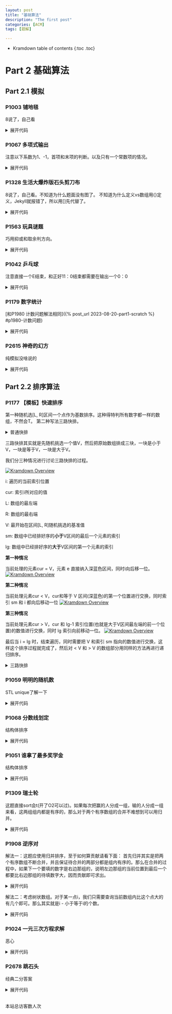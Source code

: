 ```yaml
---
layout: post
title: "基础算法"
description: "The first post"
categories: [ACM]
tags: [题解]

---
```


* Kramdown table of contents
{:toc .toc}

# Part 2 基础算法
## Part 2.1 模拟
### P1003 铺地毯
8说了，自己看
<details> 
    <summary>展开代码</summary>
    {% highlight cpp %}
    #include <bits/stdc++.h>
    #define endl '\n'
    #define ll long long
    #define PB push_back
    #define POP pop_back
    #define INF 0x3f3f3f3f
    using namespace std;
    const int maxn = 2e5 + 10;
    int a[maxn][4];
    int n, x, y;
    int main(){ 
        cin >> n;
        for(int i = 1 ; i <= n ; ++ i){
            for(int j = 0 ; j < 4 ; ++ j) scanf("%d", &a[i][j]);
        }
        cin >> x >> y;
        for(int i = n ; i >= 1 ; -- i){
            if(x <= a[i][0]+a[i][2] && x >= a[i][0] && y <= a[i][1] + a[i][3] && y >= a[i][1]){
                cout << i;
                return 0;
            }
        }
        cout << "-1";
        system("pause");
        return 0;   
    }
    {% endhighlight %}
</details>

### P1067 多项式输出
注意以下系数为1、-1，首项和末项的判断。以及只有一个常数项的情况。
<details> 
    <summary>展开代码</summary>
    {% highlight cpp %}
    #include <bits/stdc++.h>
    #define endl '\n'
    #define ll long long
    #define PB push_back
    #define POP pop_back
    #define INF 0x3f3f3f3f
    using namespace std;
    const int maxn = 2e5 + 10;
    int n, x;
    int main(){ 
        cin >> n;
        for(int i = n ; i >= 0 ; -- i){
            cin >> x;
            if(n == 0){
                cout << x;
                return 0;
            }
            if(x == 0) continue;
            if(i == 0){
                cout << (x > 0 ? "+" : "");
                cout << x; continue;
            }
            else if(i == 1){
                if(x > 1) cout << "+" << x;
                else if(x == 1) cout << "+";
                else if(x < -1) cout << x;
                else if(x == -1) cout << "-";
                cout << "x"; continue;
            }
            else if(x == 1){
                if(i != n) cout << "+";
                cout << "x^" << i;
            }
            else if(x == -1){
                cout << "-x^" << i;
            }
            else{
                if(i != n && x > 0) cout << "+";
                printf("%dx^%d", x, i);
            }
        }
        system("pause");
        return 0;   
    }
    {% endhighlight %}
</details>

### P1328 生活大爆炸版石头剪刀布
8说了，自己看。不知道为什么题面没有图了。
不知道为什么定义vs数组用{}定义，Jekyll就报错了，所以用[]先代替了。
<details> 
    <summary>展开代码</summary>
    {% highlight cpp %}
    #include <bits/stdc++.h>
    #define endl '\n'
    #define ll long long
    #define PB push_back
    #define POP pop_back
    #define INF 0x3f3f3f3f
    using namespace std;
    const int maxn = 200 + 10;
    int n, a[maxn], b[maxn], x, y;
    int vs[5][5] = [[0,0,1,1,0],[1,0,0,1,0],[0,1,0,0,1],[0,0,1,0,1],[1,1,0,0,0]];
    int main(){ 
        cin >> n >> x >> y;
        for(int i = 0 ; i < x ; ++ i) scanf("%d", &a[i]);
        for(int i = 0 ; i < y ; ++ i) scanf("%d", &b[i]);
        int X = 0, Y = 0;
        for(int i = 0 ; i < n ; ++ i){
            if(a[i%x]==b[i%y]) continue;
            if(vs[a[i%x]][b[i%y]]) X ++;
            else Y ++;
        }
        cout << X << ' ' << Y;
        system("pause");
        return 0;   
    }
    {% endhighlight %}
</details>

### P1563 玩具谜题
巧用抑或和取余判方向。
<details> 
    <summary>展开代码</summary>
    {% highlight cpp %}
    #include <bits/stdc++.h>
    #define endl '\n'
    #define ll long long
    #define PB push_back
    #define POP pop_back
    #define INF 0x3f3f3f3f
    using namespace std;
    const int maxn = 2e5 + 10;
    int n, m;
    int a[maxn];
    char s[maxn][15];
    int main(){ 
        cin >> n >> m;
        for(int i = 0 ; i < n ; ++ i){
            scanf("%d %s", &a[i], s[i]);
            // cout << a[i] << ' ' << s[i] << endl;
        }    
        int x, y, pos = 0, fx = a[0];
        for(int i = 1 ; i <= m ; ++ i){
            scanf("%d %d", &x, &y);
            //逆时针01 10
            if(x^fx) pos = (pos + y) % n, fx = a[pos];
            else pos = (pos - y + n) % n, fx = a[pos]; 
        }
        printf("%s", s[pos]);
        system("pause");
        return 0;   
    }
    {% endhighlight %}
</details>

### P1042 乒乓球
注意直接一个E结束，和正好11：0结束都需要在输出一个0：0
<details> 
    <summary>展开代码</summary>
    {% highlight cpp %}
    #include <bits/stdc++.h>
    #define endl '\n'
    #define ll long long
    #define PB push_back
    #define POP pop_back
    #define INF 0x3f3f3f3f
    using namespace std;
    const int maxn = 2e5 + 10;
    int n, m;
    string s = "";
    char x;
    int main(){ 
        while(1){
            x = getchar();
            if(x == '\n') continue;
            if(x == 'E'){
                if(s.length() == 0) cout << "0:0\n\n0:0";
                break;
            }
            s += x;
        }
        n = s.length();
        int x = 0, y = 0;
        for(int i = 0 ; i < n ; ++ i){
            if(s[i] == 'W') x ++;
            if(s[i] == 'L') y ++;
            if(max(x, y) >= 11 && abs(x - y) >= 2){
                cout << x << ":" << y << endl;
                x = 0, y = 0;
                if(i == n - 1) cout << "0:0\n\n";
            }
            else if(i == n - 1){
                cout << x << ":" << y << endl;
                x = 0, y = 0; cout << '\n';
            }
        }
        for(int i = 0 ; i < n ; ++ i){
            if(s[i] == 'W') x ++;
            if(s[i] == 'L') y ++;
            if(max(x, y) >= 21 && abs(x - y) >= 2){
                cout << x << ":" << y << endl;
                x = 0, y = 0;
                if(i == n - 1) cout << "0:0";

            }
            else if(i == n - 1){
                cout << x << ":" << y << endl;
                x = 0, y = 0;
            }
        }
        system("pause");
        return 0;   
    }
    {% endhighlight %}
</details>

### P1179 数字统计
[和P1980 计数问题解法相同]({% post_url 2023-08-20-part1-scratch %} #p1980-计数问题)
<details> 
    <summary>展开代码</summary>
    {% highlight cpp %}
    #include <bits/stdc++.h>
    #define endl '\n'
    #define ll long long
    #define PB push_back
    #define POP pop_back
    #define INF 0x3f3f3f3f
    using namespace std;
    const int maxn = 2e5 + 10;
    int l, r;
    int cal(int n, int x){
        if(n <= 1) return 0;
        int t = 1, ans = 0;
        while(t <= n){
            int a = n / (t * 10);
            int b = n / t % 10;
            int c = n % t;
            
            if(b < x) ans += a * t;
            if(b == x) ans += a * t + c + 1;
            if(b > x) ans += (a + 1) * t;
            
            t *= 10;
        }
        return ans;
    }
    int main(){ 
        cin >> l >> r;
        cout << cal(r, 2) - cal(l-1, 2);
        system("pause");
        return 0;   
    }
    {% endhighlight %}
</details>

### P2615 神奇的幻方
纯模拟没啥说的
<details> 
    <summary>展开代码</summary>
    {% highlight cpp %}
    #include <bits/stdc++.h>
    #define endl '\n'
    #define ll long long
    #define PB push_back
    #define POP pop_back
    #define INF 0x3f3f3f3f
    using namespace std;
    const int maxn = 2e5 + 10;
    int x[5000], y[5000], p[500][500];
    int n;
    int main(){ 
        cin >> n;
        x[1] = 1; y[1] = (1 + n) / 2; p[1][(1+n)/2] = 1;
        for(int i = 2 ; i <= n * n ; ++ i){
            if(x[i-1] == 1 && y[i-1] != n) x[i] = n, y[i] = y[i-1] + 1;
            if(x[i-1] != 1 && y[i-1] == n) x[i] = x[i-1] - 1, y[i] = 1;
            if(x[i-1] == 1 && y[i-1] == n) x[i] = x[i-1] + 1, y[i] = y[i-1];
            if(x[i-1] != 1 && y[i-1] != n){
                if(p[x[i-1]-1][y[i-1]+1] == 0) x[i] = x[i-1] - 1, y[i] = y[i-1] + 1;
                else x[i] = x[i-1] + 1, y[i] = y[i-1];
            }
            p[x[i]][y[i]] = i;
        }
        for(int i = 1 ; i <= n ; ++ i){
            for(int j = 1 ; j <= n ; ++ j){
                printf("%d%c", p[i][j], j==n?'\n':' ');
            }
        }
        system("pause");
        return 0;   
    }
    {% endhighlight %}
</details>

## Part 2.2 排序算法
### P1177 【模板】快速排序
第一种随机选[L, R]区间一个点作为基数排序。这种得特判所有数字都一样的数组，不然会T。
第二种写法三路快排。

<details> 
    <summary>普通快排</summary>
    {% highlight cpp %}
    #include <bits/stdc++.h>
    #define endl '\n'
    #define ll long long
    #define PB push_back
    #define POP pop_back
    #define INF 0x3f3f3f3f
    using namespace std;
    const int maxn = 2e5 + 10;
    int n;
    int a[maxn];
    inline int random(int l, int r){
        return (rand() % (r - l + 1)) + l;
    }
    inline void qsort(int L, int R){
        if(L >= R) return;
        int l = L, r = R;
        int mid = random(l, r), base = a[mid];
        swap(a[L], a[mid]);
        while(l < r){
            while(l < r && a[r] >= base) r --;
            while(l < r && a[l] <= base) l ++;
            if(l < r) swap(a[l], a[r]);
        }
        a[L] = a[l];
        a[l] = base;
        qsort(L, l - 1);
        qsort(l + 1, R);
    }
    int main(){ 
        srand(time(0));
        cin >> n;
        int f = 0;
        for(register int i = 1 ; i <= n ; ++ i){
            scanf("%d", &a[i]);
            if(i>=2 && a[i]!=a[i-1]) f = 1;
        }
        if(f) qsort(1, n);
        for(register int i = 1 ; i <= n ; ++ i) printf("%d%c", a[i], i==n?'\n':' ');
        system("pause");
        return 0;   
    }
    {% endhighlight %}
</details>

三路快排其实就是先随机挑选一个值V，然后把原始数组排成三块，一块是小于V，一块是等于V，一块是大于V。

我们分三种情况进行讨论三路快排的过程。


<a class="post-image" href="{{site.url}}/images/三路快排1.png" >
<img itemprop="image" data-src="{{site.url}}/images/三路快排1.png" src="/assets/javascripts/unveil/loader.gif" alt="Kramdown Overview" />
</a>

i: 遍历的当前索引位置

cur: 索引i所对应的值

L: 数组的最左端

R: 数组的最右端

V: 最开始在区间[L, R]随机挑选的基准值

sm: 数组中已经排好序的**小于**V区间的最后一个元素的索引

lg: 数组中已经排好序的**大于**V区间的第一个元素的索引

**第一种情况**

当前处理的元素cur = V，元素 e 直接纳入深蓝色区间，同时i向后移一位。
<a class="post-image" href="{{site.url}}/images/三路快排2.png" >
<img itemprop="image" data-src="{{site.url}}/images/三路快排2.png" src="/assets/javascripts/unveil/loader.gif" alt="Kramdown Overview" />
</a>

**第二种情况**

当前处理元素cur < V，cur和等于 V 区间(深蓝色)的第一个位置进行交换，同时索引 sm 和 i 都向后移动一位
<a class="post-image" href="{{site.url}}/images/三路快排3.png" >
<img itemprop="image" data-src="{{site.url}}/images/三路快排3.png" src="/assets/javascripts/unveil/loader.gif" alt="Kramdown Overview" />
</a>

**第三种情况**

当前处理元素cur > V，cur 和 lg-1 索引位置(也就是大于V区间最左端的前一个位置)的数值进行交换，同时 lg 索引向前移动一位。
<a class="post-image" href="{{site.url}}/images/三路快排4.png" >
<img itemprop="image" data-src="{{site.url}}/images/三路快排4.png" src="/assets/javascripts/unveil/loader.gif" alt="Kramdown Overview" />
</a>

最后当 i = lg 时，结束遍历，同时需要把 V 和索引 sm 指向的数值进行交换，这样这个排序过程就完成了，然后对 < V 和 > V 的数组部分用同样的方法再进行递归排序。

<details>  
    <summary>三路快排</summary>
    {% highlight cpp %}
    #include <bits/stdc++.h>
    #define endl '\n'
    #define ll long long
    #define PB push_back
    #define POP pop_back
    #define INF 0x3f3f3f3f
    using namespace std;
    const int maxn = 2e5 + 10;
    int n;
    int a[maxn];
    inline int random(int l, int r){
        return (rand() % (r - l + 1)) + l;
    }
    inline void qsort(int L, int R){
        if(L >= R) return;
        int l = L, r = R;
        swap(a[L], a[random(L, R)]);
        int sm = L, lg = R + 1, cur = L + 1, v = a[L];
        while(cur < lg){
            if(a[cur] < v){
                swap(a[sm + 1], a[cur]);
                cur ++;
                sm ++;
            }
            else if(a[cur] > v){
                swap(a[lg - 1], a[cur]);
                lg --;
            }
            else if(a[cur] == v) cur ++;
            
        }
        swap(a[sm], a[L]);
        qsort(L, sm - 1);
        qsort(lg, R);
    }
    int main(){ 
        srand(time(0));
        cin >> n;
        for(register int i = 1 ; i <= n ; ++ i){
            scanf("%d", &a[i]);
        }
        qsort(1, n);
        for(register int i = 1 ; i <= n ; ++ i) printf("%d%c", a[i], i==n?'\n':' ');
        system("pause");
        return 0;   
    }
    {% endhighlight %}
</details>

### P1059 明明的随机数
STL unique了解一下
<details> 
    <summary>展开代码</summary>
    {% highlight cpp %}
	#include <bits/stdc++.h>
	#define endl '\n'
	#define ll long long
	#define PB push_back
	#define POP pop_back
	#define INF 0x3f3f3f3f
	using namespace std;
	const int maxn = 2e5 + 10;
	const int mod = 1e9 + 7;
	int n;
	int a[maxn];
	int main(){
		cin >> n;
		for(int i = 1 ; i <= n ; ++ i) scanf("%d", &a[i]);
		sort(a + 1, a + 1 + n);
		int m = unique(a + 1, a + 1 + n) - a - 1;
		cout << m << endl;
		for(int i = 1 ; i <= m ; ++ i) printf("%d%c", a[i], i == m ? '\n' : ' ');
		system("pause");
		return 0;   
	}
    {% endhighlight %}
</details>

### P1068 分数线划定
结构体排序
<details> 
    <summary>展开代码</summary>
    {% highlight cpp %}
	#include <bits/stdc++.h>
	#define endl '\n'
	#define ll long long
	#define PB push_back
	#define POP pop_back
	#define INF 0x3f3f3f3f
	using namespace std;
	const int maxn = 2e5 + 10;
	const int mod = 1e9 + 7;
	int n, m;
	unordered_map<int, int> mp;
	struct node{
		int id, mark;
		friend bool operator < (node a, node b){
			return a.mark == b.mark ? a.id < b.id : a.mark > b.mark;
		}
	}a[maxn];
	int main(){

		cin >> n >> m;
		for(int i = 1 ; i <= n ; ++ i) scanf("%d %d", &a[i].id, &a[i].mark);
		sort(a + 1, a + 1 + n);
		int k = int(m * 1.5);
		int p = n;
		while(a[p].mark < a[k].mark) p --;
		cout << a[p].mark << ' ' << p << endl;
		for(int i = 1 ; i <= p ; ++ i) cout << a[i].id << ' ' << a[i].mark << endl;
		system("pause");
		return 0;   
	}
    {% endhighlight %}
</details>

### P1051 谁拿了最多奖学金
结构体排序
<details> 
    <summary>展开代码</summary>
    {% highlight cpp %}
	#include <bits/stdc++.h>
	#define endl '\n'
	#define ll long long
	#define PB push_back
	#define POP pop_back
	#define INF 0x3f3f3f3f
	using namespace std;
	const int maxn = 2e5 + 10;
	const int mod = 1e9 + 7;
	struct node{
		string name;
		int fen;
		int id;
		friend bool operator < (node a, node b){
			return a.fen == b.fen ? a.id < b.id : a.fen > b.fen;
		}
	}s[105];
	int n, num, mo, ban, sum;
	char a, b;
	int main(){
		scanf("%d", &n);
		for(int i = 1 ; i <= n ; ++ i){
			cin >> s[i].name >> mo >> ban >> a >> b >> num;
			if(mo > 80 && num >= 1) s[i].fen += 8000;
			if(mo > 85 && ban > 80) s[i].fen += 4000;
			if(mo > 90) s[i].fen += 2000;
			if(mo > 85 && b == 'Y') s[i].fen += 1000;
			if(ban > 80 && a == 'Y') s[i].fen += 850;
			s[i].id = i;
			sum += s[i].fen;
		}
		sort(s + 1, s + 1 + n);
		cout << s[1].name << endl;
		cout << s[1].fen << endl;
		cout << sum << endl;
		system("pause");
		return 0;   
	}
    {% endhighlight %}
</details>

### P1309 瑞士轮
这题直接sort会t(开了O2可以过)。如果每次把赢的人分成一组，输的人分成一组来看，这两组组内都是有序的，那么对于两个有序数组的合并不难想到可以用归并。
<details> 
    <summary>展开代码</summary>
    {% highlight cpp %}
	#include <bits/stdc++.h>
	#define endl '\n'
	#define ll long long
	#define PB push_back
	#define POP pop_back
	#define INF 0x3f3f3f3f
	using namespace std;
	const int maxn = 2e5 + 10;
	const int mod = 1e9 + 7;
	int n, r, q;
	struct node{
		int v, s, id;
		friend bool operator < (node a, node b){
			return a.s == b.s ? a.id < b.id : a.s > b.s;
		}
	}a[maxn], b[maxn], c[maxn];
	int main(){
		cin >> n >> r >> q;
		for(int i = 1 ; i <= n * 2 ; ++ i) scanf("%d", &a[i].s), a[i].id = i;
		for(int i = 1 ; i <= n * 2 ; ++ i) scanf("%d", &a[i].v);
		sort(a + 1, a + 1 + n * 2);
		while(r --){
			for(int i = 1 ; i <= n ; i ++){
				if(a[i*2-1].v > a[i*2].v){
					a[i*2-1].s ++;
					b[i] = a[i*2-1];
					c[i] = a[i*2];
				}
				else{
					a[i*2].s ++;
					b[i] = a[i*2];
					c[i] = a[i*2-1];
				}
			}
			merge(b + 1, b + 1 + n, c + 1, c + 1 + n, a + 1);
		}
		cout << a[q].id;
		system("pause");
		return 0;   
	}
    {% endhighlight %}
</details>

### P1908 逆序对

解法一：这题应使用归并排序，至于如何算贡献请看下面：
首先归并其实是把两个有序数组不断合并，并且保证待合并的两部分都是组内有序的。那么在合并的过程中，如果下一个要填的数字是右边那组的，说明左边那组的当前位置到最后一个都要比右边那组的待填数字大，因而贡献即可求出。

<details> 
    <summary>展开代码</summary>
    {% highlight cpp %}
    #include <bits/stdc++.h>
    #define endl '\n'
    #define ll long long
    #define PB push_back
    #define POP pop_back
    #define INF 0x3f3f3f3f
    using namespace std;
    const int maxn = 5e5 + 10;
    const int mod = 1e9 + 7;
    int a[maxn], b[maxn];
    int n; ll ans;
    void msort(int l, int r){
        if(l >= r) return;
        int mid = (l + r) >> 1, i = l, j = mid + 1, t = l;
        msort(l, mid);
        msort(mid + 1, r);
        while(i <= mid && j <= r){
            if(a[i] <= a[j]) b[t++] = a[i++];
            else b[t++] = a[j++], ans += mid - i + 1;
        }
        while(i <= mid) b[t++] = a[i++];
        while(j <= r) b[t++] = a[j++];
        for(int i = l ; i <= r ; ++ i) a[i] = b[i];
        return;
    }
    int main(){
        cin >> n;
        for(int i = 1 ; i <= n ; ++ i){
            scanf("%d", &a[i]);
        }
        msort(1, n);
        // for(int i = 1 ; i <= n ; ++ i) printf("%d%c",a[i], i == n ? '\n':' ');
        cout << ans << endl;
        system("pause");
        return 0;   
    }
    {% endhighlight %}
</details>

解法二：考虑树状数组。对于某一点i，我们只需要查询当前数组内比这个点大的有几个即可。那么其实就是i - 小于等于i的个数。

<details> 
    <summary>展开代码</summary>
    {% highlight cpp %}
    #include <bits/stdc++.h>
    #define endl '\n'
    #define ll long long
    #define PB push_back
    #define POP pop_back
    #define lowbit(i) (i&(-i))
    #define INF 0x3f3f3f3f
    using namespace std;
    const int maxn = 5e5 + 10;
    const int mod = 1e9 + 7;
    int n;
    int a[maxn], b[maxn], c[maxn];
    void update(int x){
        for(int i = x ; i <= n ; i += lowbit(i)) c[i] ++;
    }
    ll query(int x){ 
        ll ans = 0;
        for(int i = x ; i > 0 ; i -= lowbit(i)) ans += c[i];
        return ans;
    }
    int main(){
        scanf("%d", &n);
        for(int i = 1 ; i <= n ; ++ i) scanf("%d", &a[i]), b[i] = a[i];
        sort(a + 1, a + 1 + n);
        int m = unique(a + 1, a + 1 + n) - a - 1;
        ll ans = 0;
        for(int i = 1 ; i <= n ; ++ i){
            int t = lower_bound(a + 1, a + 1 + m, b[i]) - a;
            update(t);
            ans += i - query(t);
        }
        cout << ans;
        system("pause");
        return 0;
    }
    {% endhighlight %}
</details>

### P1024 一元三次方程求解
恶心
<details> 
    <summary>展开代码</summary>
    {% highlight cpp %}
    #include <bits/stdc++.h>
    #define endl '\n'
    #define ll long long
    #define PB push_back
    #define POP pop_back
    #define lowbit(i) (i&(-i))
    #define INF 0x3f3f3f3f
    using namespace std;
    const int maxn = 5e5 + 10;
    const int mod = 1e9 + 7;
    const double eps = 1e-5;
    double a, b, c, d;
    double f(double x){
        return a*x*x*x + b*x*x + c*x + d;
    }
    int main(){
        cin >> a >> b >> c >> d;
        for(int i = -100 ; i < 100 ; ++ i){
            // cout << i << ' ' << f(i) << ' ' << f(i+1) << endl;
            if(f(i) == 0) printf("%.2lf ", 1.0*i);
            if(f(i)*f(i+1) < 0){
                double l = i, r = i + 1, mid = (l + r) / 2;
                while(r-l > eps){
                    mid = (l + r) / 2;
                    if(f(mid)*f(r)<=0) l = mid;
                    else r = mid;
                }
                printf("%.2lf ", r);
            }
        }
        system("pause");
        return 0;
    }
    {% endhighlight %}
</details>

### P2678 跳石头
经典二分答案
<details> 
    <summary>展开代码</summary>
    {% highlight cpp %}
    #include <bits/stdc++.h>
    #define endl '\n'
    #define ll long long
    #define PB push_back
    #define POP pop_back
    #define lowbit(i) (i&(-i))
    #define INF 0x3f3f3f3f
    using namespace std;
    const int maxn = 5e5 + 10;
    const int mod = 1e9 + 7;
    const double eps = 1e-5;
    int N, n, m;
    int a[maxn];
    int check(int x){
        int sum = 0;
        int s = 0;
        while(s <= n+1){
            int t = lower_bound(a + 1, a + 2 + n, a[s] + x) - a;
            if(t > n + 1){
                sum += (n+1 - s);
                break;
            }
            sum += (t - s - 1);
            s = t;
        }	
        return sum;
    }
    int main(){
        cin >> N >> n >> m;
        for(int i = 1 ; i <= n ; ++ i){
            scanf("%d", &a[i]);
        }
        sort(a + 1, a + 1 + n);
        a[n+1] = N;
        int l = 1, r = N, mid;
        while(l <= r){
            mid = (l + r) >> 1;
            if(check(mid) <= m) l = mid + 1;
            else r = mid - 1;
        }
        cout << r << endl;
        system("pause");
        return 0;
    }
    {% endhighlight %}
</details>

[^1]: This is a footnote.

[kramdown]: https://kramdown.gettalong.org/
[Simple Texture]: https://github.com/yizeng/jekyll-theme-simple-texture

<!-- Link Gitalk 的支持文件  -->
<link rel="stylesheet" href="https://unpkg.com/gitalk/dist/gitalk.css">
<script src="https://unpkg.com/gitalk@latest/dist/gitalk.min.js"></script>
<div id="gitalk-container"></div>
<script type="text/javascript">
    var gitalk = new Gitalk({

    // gitalk的主要参数
        clientID: '33599ca507921d70615d',
        clientSecret: '1e6229b3a409aac51d5d51dc5458a9c257ca59a9',
        repo: '300id.github.io',
        owner: '300id',
        admin: ['300id'],
        id:'2023-08-20-part2-basic-algorithm',

    });
    gitalk.render('gitalk-container');
</script>
<!-- Gitalk end -->

<script async src="//busuanzi.ibruce.info/busuanzi/2.3/busuanzi.pure.mini.js"></script>
<span id="busuanzi_container_site_uv"><br>
  本站总访客数<span id="busuanzi_value_site_uv"></span>人次
</span>
